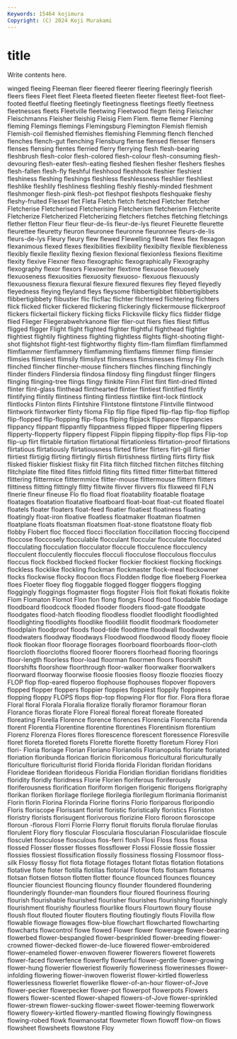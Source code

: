 ```yaml
---
Keywords: 15464 kojimura
Copyright: (C) 2024 Koji Murakami
---
```


# title

Write contents here.



winged fleeing Fleeman fleer fleered fleerer fleering fleeringly
fleerish fleers flees Fleet fleet Fleeta fleeted fleeten fleeter fleetest
fleet-foot fleet-footed fleetful fleeting fleetingly fleetingness fleetings fleetly fleetness fleetnesses
fleets Fleetville fleetwing Fleetwood flegm fleing Fleischer Fleischmanns Fleisher fleishig
Fleisig Flem Flem. fleme flemer Fleming fleming Flemings flemings Flemingsburg
Flemington Flemish flemish Flemish-coil flemished flemishes flemishing Flemming flench flenched
flenches flench-gut flenching Flensburg flense flensed flenser flensers flenses flensing
flentes flerried flerry flerrying flesh flesh-bearing fleshbrush flesh-color flesh-colored flesh-colour
flesh-consuming flesh-devouring flesh-eater flesh-eating fleshed fleshen flesher fleshers fleshes flesh-fallen
flesh-fly fleshful fleshhood fleshhook fleshier fleshiest fleshiness fleshing fleshings fleshless
fleshlessness fleshlier fleshliest fleshlike fleshlily fleshliness fleshling fleshly fleshly-minded fleshment
fleshmonger flesh-pink flesh-pot fleshpot fleshpots fleshquake fleshy fleshy-fruited Flessel flet
Fleta Fletch fletch fletched Fletcher fletcher Fletcherise Fletcherised Fletcherising Fletcherism
fletcherism Fletcherite Fletcherize Fletcherized Fletcherizing fletchers fletches fletching fletchings flether
fletton Fleur fleur fleur-de-lis fleur-de-lys fleuret Fleurette fleurette fleurettee fleuretty
fleuron fleuronee fleuronne fleuronnee fleurs-de-lis fleurs-de-lys Fleury fleury flew flewed
Flewelling flewit flews flex flexagon flexanimous flexed flexes flexibilities flexibility
flexibilty flexible flexibleness flexibly flexile flexility flexing flexion flexional flexionless
flexions flexitime flexity flexive Flexner flexo flexographic flexographically Flexography flexography
flexor flexors Flexowriter flextime flexuose flexuosely flexuoseness flexuosities flexuosity flexuoso-
flexuous flexuously flexuousness flexura flexural flexure flexured flexures fley fleyed
fleyedly fleyedness fleying fleyland fleys fleysome flibbertigibbet flibbertigibbets flibbertigibbety flibustier
flic flicflac flichter flichtered flichtering flichters flick flicked flicker flickered
flickering flickeringly flickermouse flickerproof flickers flickertail flickery flicking flicks Flicksville
flicky flics flidder flidge flied Flieger Fliegerabwehrkanone flier flier-out fliers
flies fliest fliffus fligged fligger Flight flight flighted flighter flightful
flighthead flightier flightiest flightily flightiness flighting flightless flights flight-shooting flight-shot
flightshot flight-test flightworthy flighty flim-flam flimflam flimflammed flimflammer flimflammery flimflamming
flimflams flimmer flimp flimsier flimsies flimsiest flimsily flimsilyst flimsiness flimsinesses
flimsy Flin flinch flinched flincher flincher-mouse flinchers flinches flinching flinchingly
flinder flinders Flindersia flindosa flindosy fling flingdust flinger flingers flinging
flinging-tree flings flingy flinkite Flinn Flint flint flint-dried flinted flinter
flint-glass flinthead flinthearted flintier flintiest flintified flintify flintifying flintily flintiness
flinting flintless flintlike flint-lock flintlock flintlocks Flinton flints Flintshire Flintstone
flintstone Flintville flintwood flintwork flintworker flinty flioma Flip flip flipe
fliped flip-flap flip-flop flipflop flip-flopped flip-flopping flip-flops fliping flipjack flippance
flippancies flippancy flippant flippantly flippantness flipped flipper flipperling flippers flipperty-flopperty
flippery flippest Flippin flipping flippity-flop flips Flip-top flip-up flirt flirtable
flirtation flirtational flirtationless flirtation-proof flirtations flirtatious flirtatiously flirtatiousness flirted flirter
flirters flirt-gill flirtier flirtiest flirtigig flirting flirtingly flirtish flirtishness flirtling
flirts flirty flisk flisked fliskier fliskiest flisky flit Flita flitch
flitched flitchen flitches flitching flitchplate flite flited flites flitfold fliting
flits flitted flitter flitterbat flittered flittering flittermice flittermmice flitter-mouse flittermouse
flittern flitters flittiness flitting flittingly flitty flitwite flivver flivvers flix
flixweed fll FLN flnerie flneur flneuse Flo flo fload float
floatability floatable floatage floatages floatation floatative floatboard float-boat float-cut floated
floatel floatels floater floaters float-feed floatier floatiest floatiness floating floatingly
float-iron floative floatless floatmaker floatman floatmen floatplane floats floatsman floatsmen
float-stone floatstone floaty flob flobby Flobert floc flocced flocci floccilation
floccillation floccing floccipend floccose floccosely flocculable flocculant floccular flocculate flocculated
flocculating flocculation flocculator floccule flocculence flocculency flocculent flocculently floccules flocculi
flocculose flocculous flocculus floccus flock flockbed flocked flocker flockier flockiest
flocking flockings flockless flocklike flockling flockman flockmaster flock-meal flockowner flocks
flockwise flocky flocoon flocs Flodden flodge floe floeberg Floerkea floes
Floeter floey flog floggable flogged flogger floggers flogging floggingly floggings
flogmaster flogs flogster Flois floit flokati flokatis flokite Flom Flomaton
Flomot Flon flon flong flongs Flood flood floodable floodage floodboard
floodcock flooded flooder flooders flood-gate floodgate floodgates flood-hatch flooding floodless
floodlet floodlight floodlighted floodlighting floodlights floodlike floodlilit floodlit floodmark floodometer
floodplain floodproof floods flood-tide floodtime floodwall floodwater floodwaters floodway floodways
Floodwood floodwood floody flooey flooie flook flookan floor floorage floorages
floorboard floorboards floor-cloth floorcloth floorcloths floored floorer floorers floorhead flooring
floorings floor-length floorless floor-load floorman floormen floors floorshift floorshifts floorshow
floorthrough floor-walker floorwalker floorwalkers floorward floorway floorwise floosie floosies floosy
floozie floozies floozy FLOP flop flop-eared floperoo flophouse flophouses flopover
flopovers flopped flopper floppers floppier floppies floppiest floppily floppiness flopping
floppy FLOPS flops flop-top flopwing Flor flor flor. Flora flora
florae Floral floral Florala Floralia floralize florally floramor floramour floran
Florance floras florate Flore Floreal floreal floreat floreate floreated floreating
Florella Florence florence florences Florencia Florencita Florenda florent Florentia Florentine
florentine florentines Florentinism florentium Florenz Florenza Flores flores florescence florescent
floressence Floresville floret floreta floreted florets Florette florette floretty floretum
Florey Flori flori- Floria floriage Florian Floriano Florianolis Florianopolis floriate
floriated floriation floribunda florican floricin floricomous floricultural floriculturally floriculture floriculturist
florid Florida florida Floridan floridan floridans Florideae floridean florideous Floridia
Floridian floridian floridians floridities floridity floridly floridness Florie Florien floriferous
floriferously floriferousness florification floriform florigen florigenic florigens florigraphy florikan floriken
florilage florilege florilegia florilegium florimania florimanist Florin florin Florina Florinda
Florine florins Florio floriparous floripondio Floris floriscope Florissant florist floristic
floristically floristics Floriston floristry florists florisugent florivorous florizine Floro floroon
floroscope floroun -florous Florri Florrie Florry floruit floruits florula florulae
florulas florulent Flory flory floscular Floscularia floscularian Flosculariidae floscule flosculet
flosculose flosculous flos-ferri flosh Flosi Floss floss flossa flossed Flosser
flosser flosses flossflower Flossi Flossie flossie flossier flossies flossiest flossification
flossily flossiness flossing Flossmoor floss-silk Flossy flossy flot flota flotage
flotages flotant flotas flotation flotations flotative flote floter flotilla flotillas
flotorial Flotow flots flotsam flotsams flotsan flotsen flotson flotten flotter
flounce flounced flounces flouncey flouncier flounciest flouncing flouncy flounder floundered
floundering flounderingly flounder-man flounders flour floured flouriness flouring flourish flourishable
flourished flourisher flourishes flourishing flourishingly flourishment flourishy flourless flourlike flours
Flourtown floury flouse floush flout flouted flouter flouters flouting floutingly
flouts Flovilla flow flowable flowage flowages flow-blue flowchart flowcharted flowcharting
flowcharts flowcontrol flowe flowed Flower flower flowerage flower-bearing flowerbed flower-bespangled
flower-besprinkled flower-breeding flower-crowned flower-decked flower-de-luce flowered flower-embroidered flower-enameled flower-enwoven flowerer
flowerers floweret flowerets flower-faced flowerfence flowerfly flowerful flower-gentle flower-growing flower-hung
flowerier floweriest flowerily floweriness flowerinesses flower-infolding flowering flower-inwoven flowerist flower-kirtled
flowerless flowerlessness flowerlet flowerlike flower-of-an-hour flower-of-Jove flower-pecker flowerpecker flower-pot flowerpot
flowerpots Flowers flowers flower-scented flower-shaped flowers-of-Jove flower-sprinkled flower-strewn flower-sucking flower-sweet
flower-teeming flowerwork flowery flowery-kirtled flowery-mantled flowing flowingly flowingness flowing-robed flowk
flowmanostat flowmeter flown flowoff flow-on flows flowsheet flowsheets flowstone Floy
